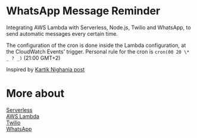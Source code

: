 # WhatsApp Message Reminder

Integrating AWS Lambda with Serverless, Node.js, Twilio and WhatsApp, to send automatic messages every certain time.

The configuration of the cron is done inside the Lambda configuration, at the CloudWatch Events' trigger.
Personal rule for the cron is `cron(00 20 \* _ ? _)` (21:00 GMT+2)

Inspired by [Kartik Nighania post](https://medium.com/better-programming/i-wrote-a-script-to-whatsapp-my-parents-every-morning-in-just-20-lines-of-python-code-5d203c3b36c1)

# More about

[Serverless](https://serverless.com/) <br/>
[AWS Lambda](https://aws.amazon.com/lambda/) <br/>
[Twilio](https://www.twilio.com/) <br/>
[WhatsApp](https://www.whatsapp.com/)
